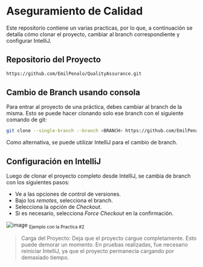 # Aseguramiento de Calidad
Este repositorio contiene un varias practicas, por lo que, a continuación se detalla cómo clonar el proyecto, cambiar al branch correspondiente y configurar IntelliJ.

## Repositorio del Proyecto

```bash
https://github.com/EmilPenalo/QualityAssurance.git
```

## Cambio de Branch usando consola
Para entrar al proyecto de una práctica, debes cambiar al branch de la misma. Esto se puede hacer clonando solo ese branch con el siguiente comando de git:

```bash
git clone --single-branch --branch <BRANCH> https://github.com/EmilPenalo/QualityAssurance.git
```
Como alternativa, se puede utilizar IntelliJ para el cambio de branch.

## Configuración en IntelliJ
Luego de clonar el proyecto completo desde IntelliJ, se cambia de branch con los siguientes pasos:

- Ve a las opciones de control de versiones.
- Bajo los _remotes_, selecciona el branch.
- Selecciona la opción de _Checkout_.
- Si es necesario, selecciona _Force Checkout_ en la confirmación. 

![image](https://github.com/EmilPenalo/QualityAssurance/assets/87092621/ea2d5148-b09e-4830-afcd-2d84843af7ef)
<sub>Ejemplo con la Practica #2</sub>

> Carga del Proyecto: Deja que el proyecto cargue completamente. Esto puede demorar un momento. En pruebas realizadas, fue necesario reiniciar IntelliJ, ya que el proyecto permanecía cargando por demasiado tiempo.

